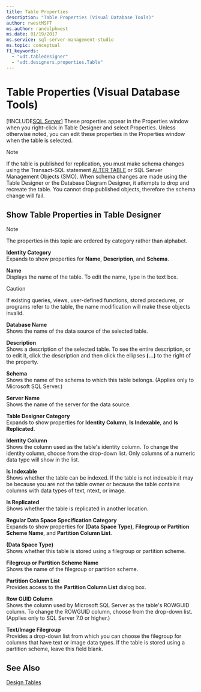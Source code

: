 ```yaml
---
title: Table Properties
description: "Table Properties (Visual Database Tools)"
author: rwestMSFT
ms.author: randolphwest
ms.date: 01/19/2017
ms.service: sql-server-management-studio
ms.topic: conceptual
f1_keywords:
  - "vdt.tabledesigner"
  - "vdt.designers.properties.Table"
---
```

# Table Properties (Visual Database Tools)
[!INCLUDE[SQL Server](../includes/applies-to-version/sqlserver.md)]
These properties appear in the Properties window when you right-click in Table Designer and select Properties. Unless otherwise noted, you can edit these properties in the Properties window when the table is selected.  
  
> [!NOTE]  
> If the table is published for replication, you must make schema changes using the Transact-SQL statement [ALTER TABLE](/sql/t-sql/statements/alter-table-transact-sql) or SQL Server Management Objects (SMO). When schema changes are made using the Table Designer or the Database Diagram Designer, it attempts to drop and recreate the table. You cannot drop published objects, therefore the schema change will fail.  
  
## Show Table Properties in Table Designer  
  
> [!NOTE]  
> The properties in this topic are ordered by category rather than alphabet.  
  
**Identity Category**  
Expands to show properties for **Name**, **Description**, and **Schema**.  
  
**Name**  
Displays the name of the table. To edit the name, type in the text box.  
  
> [!CAUTION]  
> If existing queries, views, user-defined functions, stored procedures, or programs refer to the table, the name modification will make these objects invalid.  
  
**Database Name**  
Shows the name of the data source of the selected table.  
  
**Description**  
Shows a description of the selected table. To see the entire description, or to edit it, click the description and then click the ellipses **(...)** to the right of the property.  
  
**Schema**  
Shows the name of the schema to which this table belongs. (Applies only to Microsoft SQL Server.)  
  
**Server Name**  
Shows the name of the server for the data source.  
  
**Table Designer Category**  
Expands to show properties for **Identity Column**, **Is Indexable**, and **Is Replicated**.  
  
**Identity Column**  
Shows the column used as the table's identity column. To change the identity column, choose from the drop-down list. Only columns of a numeric data type will show in the list.  
  
**Is Indexable**  
Shows whether the table can be indexed. If the table is not indexable it may be because you are not the table owner or because the table contains columns with data types of text, ntext, or image.  
  
**Is Replicated**  
Shows whether the table is replicated in another location.  
  
**Regular Data Space Specification Category**  
Expands to show properties for **(Data Space Type)**, **Filegroup or Partition Scheme Name**, and **Partition Column List**.  
  
**(Data Space Type)**  
Shows whether this table is stored using a filegroup or partition scheme.  
  
**Filegroup or Partition Scheme Name**  
Shows the name of the filegroup or partition scheme.  
  
**Partition Column List**  
Provides access to the **Partition Column List** dialog box.  
  
**Row GUID Column**  
Shows the column used by Microsoft SQL Server as the table's ROWGUID column. To change the ROWGUID column, choose from the drop-down list. (Applies only to SQL Server 7.0 or higher.)  
  
**Text/Image Filegroup**  
Provides a drop-down list from which you can choose the filegroup for columns that have text or image data types. If the table is stored using a partition scheme, leave this field blank.  
  
## See Also  
[Design Tables](design-tables-visual-database-tools.md)  
  
